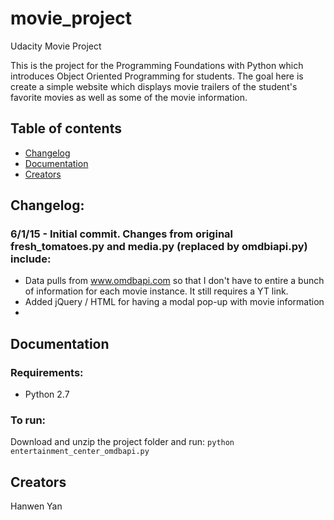 # movie_project
Udacity Movie Project

This is the project for the Programming Foundations with Python which introduces Object Oriented Programming for students. The goal here is create a simple website which displays movie trailers of the student's favorite movies as well as some of the movie information.

## Table of contents

- [Changelog](#changelog)
- [Documentation](#documentation)
- [Creators](#creators)

## Changelog:

### 6/1/15 - Initial commit. Changes from original fresh_tomatoes.py and media.py (replaced by omdbiapi.py) include: 
* Data pulls from www.omdbapi.com so that I don't have to entire a bunch of information for each movie instance. It still requires a YT link.
* Added jQuery / HTML for having a modal pop-up with movie information
* 

## Documentation

### Requirements:
- Python 2.7

### To run:
Download and unzip the project folder and run:
`python entertainment_center_omdbapi.py`

## Creators
Hanwen Yan